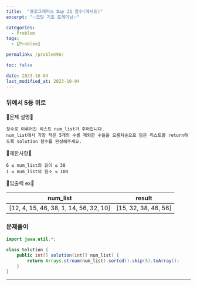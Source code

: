 ```yaml
---
title:  "프로그래머스 Day 21 함수(메서드)"
excerpt: "✨코딩 기초 트레이닝✨"

categories:
  - Problem
tags:
  - [Problem]

permalink: /problem96/

toc: false

date: 2023-10-04
last_modified_at: 2023-10-04
---
```


### 뒤에서 5등 위로

💫문제 설명💫

```
정수로 이루어진 리스트 num_list가 주어집니다.
num_list에서 가장 작은 5개의 수를 제외한 수들을 오름차순으로 담은 리스트를 return하도록 solution 함수를 완성해주세요.
```

💫제한사항💫

```
6 ≤ num_list의 길이 ≤ 30
1 ≤ num_list의 원소 ≤ 100
```

💫입출력 ex💫

|num_list|result|
|---|---|
|[12, 4, 15, 46, 38, 1, 14, 56, 32, 10]|[15, 32, 38, 46, 56]|

### 문제풀이

```java
import java.util.*;

class Solution {
    public int[] solution(int[] num_list) {
        return Arrays.stream(num_list).sorted().skip(5).toArray();
    }
}
```

<hr>

